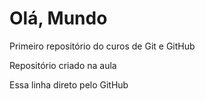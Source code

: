 # Olá, Mundo
 Primeiro repositório do curos de Git e GitHub

Repositório criado na aula

Essa linha direto pelo GitHub
